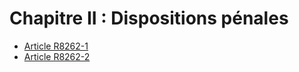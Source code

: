 # Chapitre II : Dispositions pénales

* [Article R8262-1](./LEGIARTI000018520528.md)
* [Article R8262-2](./LEGIARTI000018520526.md)
